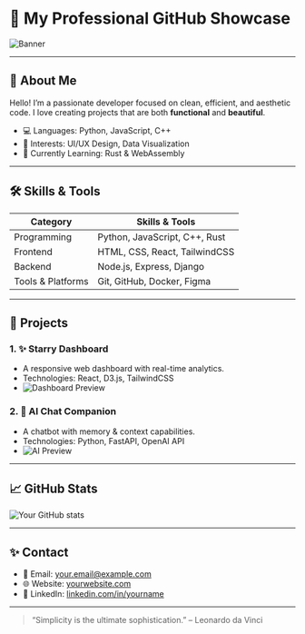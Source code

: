 # 🌌 My Professional GitHub Showcase

![Banner](https://media.giphy.com/media/LmNwrBhejkK9EFP504/giphy.gif)

---

## 👋 About Me
Hello! I’m a passionate developer focused on clean, efficient, and aesthetic code. I love creating projects that are both **functional** and **beautiful**.

- 💻 Languages: Python, JavaScript, C++  
- 🎨 Interests: UI/UX Design, Data Visualization  
- 🌱 Currently Learning: Rust & WebAssembly  

---

## 🛠️ Skills & Tools

| Category         | Skills & Tools                     |
|-----------------|----------------------------------|
| Programming      | Python, JavaScript, C++, Rust     |
| Frontend         | HTML, CSS, React, TailwindCSS     |
| Backend          | Node.js, Express, Django          |
| Tools & Platforms| Git, GitHub, Docker, Figma        |

---

## 📂 Projects

### 1. **✨ Starry Dashboard**
- A responsive web dashboard with real-time analytics.
- Technologies: React, D3.js, TailwindCSS
- ![Dashboard Preview](https://media.giphy.com/media/3oEjI6SIIHBdRxXI40/giphy.gif)

### 2. **🧠 AI Chat Companion**
- A chatbot with memory & context capabilities.
- Technologies: Python, FastAPI, OpenAI API
- ![AI Preview](https://media.giphy.com/media/xT0GqssRweIhlz209i/giphy.gif)

---

## 📈 GitHub Stats
![Your GitHub stats](https://github-readme-stats.vercel.app/api?username=yourusername&show_icons=true&theme=radical)

---

## ✨ Contact
- 📧 Email: your.email@example.com  
- 🌐 Website: [yourwebsite.com](https://yourwebsite.com)  
- 💼 LinkedIn: [linkedin.com/in/yourname](https://linkedin.com/in/yourname)

---

> “Simplicity is the ultimate sophistication.” – Leonardo da Vinci
